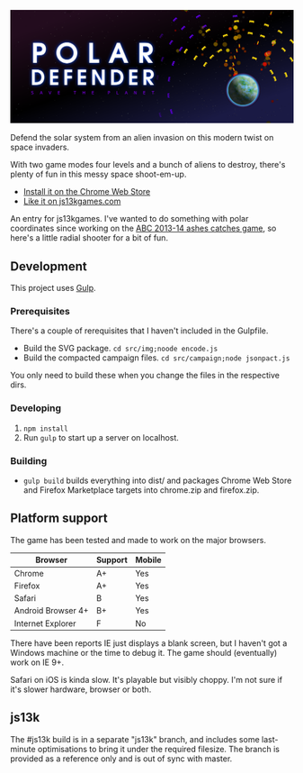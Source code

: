 ![Polar Defender](https://raw.githubusercontent.com/AshKyd/polar-defense/master/resources/l.png)

Defend the solar system from an alien invasion on this modern twist on space
invaders.

With two game modes four levels and a bunch of aliens to destroy, there's plenty
of fun in this messy space shoot-em-up.

* [Install it on the Chrome Web Store](chrome.google.com/webstore/detail/polar-defender/gjoooadmegcpeloepjiebbpecolmfjkm)
* [Like it on js13kgames.com](http://js13kgames.com/entries/polar-defender)

An entry for js13kgames. I've wanted to do something with polar coordinates since working on the [ABC 2013-14 ashes catches game](http://www.abc.net.au/news/sport/cricket/ashes-2013-game/), so here's a little radial shooter for a bit of fun.

## Development

This project uses [Gulp](gulpjs.com).

### Prerequisites

There's a couple of rerequisites that I haven't included in the Gulpfile.

* Build the SVG package. `cd src/img;noode encode.js`
* Build the compacted campaign files. `cd src/campaign;node jsonpact.js`

You only need to build these when you change the files in the respective dirs.

### Developing

1. `npm install`
2. Run `gulp` to start up a server on localhost.

### Building

* `gulp build` builds everything into dist/ and packages Chrome Web Store and
    Firefox Marketplace targets into chrome.zip and firefox.zip.

## Platform support

The game has been tested and made to work on the major browsers.

Browser            |Support | Mobile
-------------------|--------|--------
Chrome             | A+     | Yes
Firefox            | A+     | Yes
Safari             | B      | Yes
Android Browser 4+ | B+     | Yes
Internet Explorer  | F      | No

There have been reports IE just displays a blank screen, but I haven't got a
Windows machine or the time to debug it. The game should (eventually) work on
IE 9+.

Safari on iOS is kinda slow. It's playable but visibly choppy. I'm not sure if
it's slower hardware, browser or both.

## js13k

The #js13k build is in a separate "js13k" branch, and includes some last-minute
optimisations to bring it under the required filesize. The branch is provided
as a reference only and is out of sync with master.